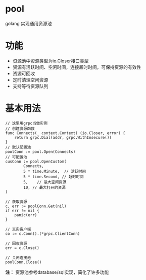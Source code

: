 # pool
golang 实现通用资源池

# 功能
+ 资源池中资源类型为io.Closer接口类型
+ 资源有活跃时间、空闲时间，连接超时时间，可保持资源的有效性
+ 资源可回收
+ 定时清理空闲资源
+ 支持等待资源队列

# 基本用法
``` goalng
// 这里用grpc当做实例
// 创建资源函数
func Connects(_ context.Context) (io.Closer, error) {
	return grpc.Dial(addr, grpc.WithInsecure())
}
// 默认配置池
poolConn := pool.Open(Connects)
// 可配置池
cusConn := pool.OpenCustom(
        Connects,
        5 * time.Minute,  // 活跃时间
        5 * time.Second, // 超时时间
        5,    // 最大空闲资源
        10, // 最大打开的资源
)

// 获取资源
c, err := poolConn.Get(nil)
if err != nil {
	panic(err)
}

// 真实客户端
co := c.Conn().(*grpc.ClientConn)

// 回收资源
err = c.Close()

// 关闭连接池
poolConn.Close()
```

**注：**
资源池参考database/sql实现，简化了许多功能
